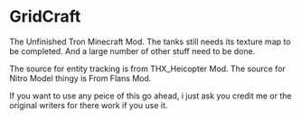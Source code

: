 GridCraft
=========

The Unfinished Tron Minecraft Mod.
The tanks still needs its texture map to be completed. And a large number of other stuff need to be done.

The source for entity tracking is from THX_Heicopter Mod.
The source for Nitro Model thingy is From Flans Mod.

If you want to use any peice of this go ahead, i just ask you credit me or the original writers for there work if you use it.
